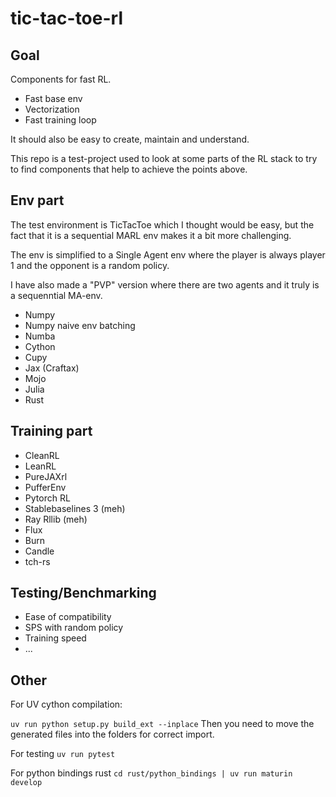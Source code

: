 # tic-tac-toe-rl

## Goal

Components for fast RL.
- Fast base env
- Vectorization
- Fast training loop

It should also be easy to create, maintain and understand.

This repo is a test-project used to look at some parts of the RL stack to try to find components that
help to achieve the points above. 

## Env part

The test environment is TicTacToe which I thought would be easy, but the fact that it is a sequential MARL env
makes it a bit more challenging.

The env is simplified to a Single Agent env where the player is always player 1 and the opponent is a random policy.

I have also made a "PVP" version where there are two agents and it truly is a sequenntial MA-env.

- Numpy
- Numpy naive env batching
- Numba
- Cython
- Cupy
- Jax (Craftax)
- Mojo
- Julia
- Rust

## Training part

- CleanRL
- LeanRL
- PureJAXrl
- PufferEnv
- Pytorch RL
- Stablebaselines 3 (meh)
- Ray Rllib (meh)
- Flux
- Burn
- Candle
- tch-rs

## Testing/Benchmarking

- Ease of compatibility
- SPS with random policy
- Training speed
- ...

## Other

For UV cython compilation:

`uv run python setup.py build_ext --inplace`
Then you need to move the generated files into the folders for correct import.

For testing
`uv run pytest`

For python bindings rust
`cd rust/python_bindings | uv run maturin develop`